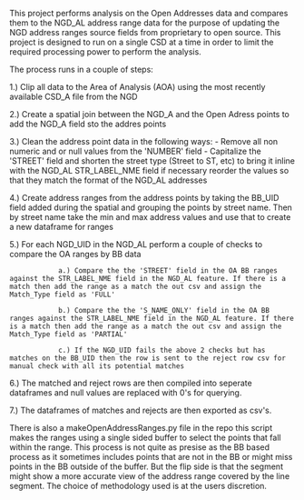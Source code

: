 This project performs analysis on the Open Addresses data and compares them to the NGD_AL address range data for the purpose of updating the NGD address ranges source fields from proprietary to open source. This project is designed to run on a single CSD at a time in order to limit the required processing power to perform the analysis.

The process runs in a couple of steps:

1.)  Clip all data to the Area of Analysis (AOA) using the most recently available CSD_A file from the NGD

2.) Create a spatial join between the NGD_A and the Open Adress points to add the NGD_A field sto the addres points

3.) Clean the address point data in the following ways:
                - Remove all non numeric and or null values from the 'NUMBER' field
                - Capitalize the 'STREET' field and shorten the street type (Street to ST, etc) to bring it inline with the NGD_AL STR_LABEL_NME field if necessary reorder the values so that they match the format of the NGD_AL addresses

4.) Create address ranges from the address points by taking the BB_UID field added during the spatial and grouping the points by street name. Then by street name take the min and max address values and use that to create a new dataframe for ranges 

5.) For each NGD_UID in the NGD_AL perform a couple of checks to compare the OA ranges by BB data
                
                a.) Compare the the 'STREET' field in the OA BB ranges against the STR_LABEL_NME field in the NGD_AL feature. If there is a match then add the range as a match the out csv and assign the Match_Type field as 'FULL'

                b.) Compare the the 'S_NAME_ONLY' field in the OA BB ranges against the STR_LABEL_NME field in the NGD_AL feature. If there is a match then add the range as a match the out csv and assign the Match_Type field as 'PARTIAL'

                c.) If the NGD_UID fails the above 2 checks but has matches on the BB_UID then the row is sent to the reject row csv for manual check with all its potential matches

6.) The matched and reject rows are then compiled into seperate dataframes and null values are replaced with 0's for querying.

7.) The dataframes of matches and rejects are then exported as csv's.

There is also a makeOpenAddressRanges.py file in the repo this script makes the ranges using a single sided buffer to select the points that fall within the range. This process is not quite as presise as the BB based process as it sometimes includes points that are not in the BB or might miss points in the BB outside of the buffer. But the flip side is that the segment might show a more accurate view of the address range covered by the line segment. The choice of methodology used is at the users discretion.